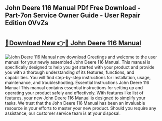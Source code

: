 ## John Deere 116 Manual PDf Free Download - Part-7on Service Owner Guide - User Repair Edition 0VvZs

# <h2><a href="http://bc89589.oget.top/?id=John+Deere+116+Manual">🔗Download New 👉🔴 John Deere 116 Manual</a></h2>

[![John Deere 116 Manual new download](https://i.imgur.com/5g1atiW.png)](http://bc89589.oget.top/?id=John+Deere+116+Manual)
Greetings and welcome to the user manual for your newly assembled John Deere 116 Manual. This manual is specifically designed to help you get started with your product and provide you with a thorough understanding of its features, functions, and capabilities. You will find step-by-step instructions for installation, usage, maintenance, and troubleshooting. Essential Instructions John Deere 116 Manual This manual contains essential instructions for setting up and operating your product safely and effectively. With features like list of features, your new John Deere 116 Manual is designed to simplify your tasks. We trust that the John Deere 116 Manual has been an invaluable resource in your efforts to master your new product. Should you require any assistance, our customer service team is at your disposal.
